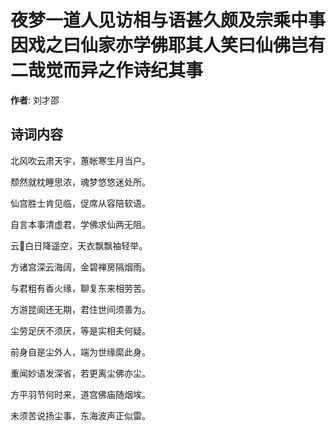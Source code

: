 # 夜梦一道人见访相与语甚久颇及宗乘中事因戏之曰仙家亦学佛耶其人笑曰仙佛岂有二哉觉而异之作诗纪其事

**作者**: 刘才邵

## 诗词内容

北风吹云肃天宇，蕙帐寒生月当户。

颓然就枕睡思浓，魂梦悠悠迷处所。

仙宫胜士肯见临，促席从容陪软语。

自言本事清虚君，学佛求仙两无阻。

云𫐌白日降遥空，天衣飘飘袖轻举。

方诸宫深云海阔，金碧禅房隔烟雨。

与君粗有香火缘，聊复东来相劳苦。

方游昆阆还无期，君住世间须善为。

尘劳足厌不须厌，等是实相夫何疑。

前身自是尘外人，端为世缘縻此身。

重闻妙语发深省，若更离尘佛亦尘。

方平羽节何时来，道宫佛庙随烟埃。

未须苦说扬尘事，东海波声正似雷。

